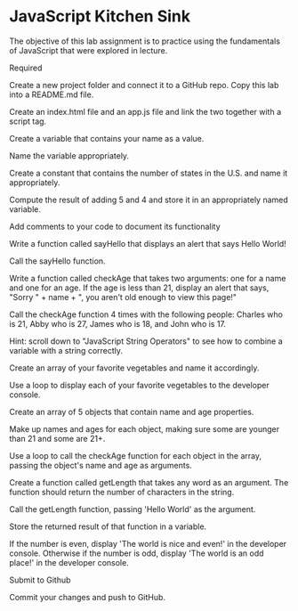 # JavaScript Kitchen Sink
The objective of this lab assignment is to practice using the fundamentals of JavaScript that were explored in lecture.

Required

Create a new project folder and connect it to a GitHub repo. Copy this lab into a README.md file.

Create an index.html file and an app.js file and link the two together with a script tag.

Create a variable that contains your name as a value.

Name the variable appropriately.

Create a constant that contains the number of states in the U.S. and name it appropriately.

Compute the result of adding 5 and 4 and store it in an appropriately named variable.

Add comments to your code to document its functionality

Write a function called sayHello that displays an alert that says Hello World!

Call the sayHello function.

Write a function called checkAge that takes two arguments: one for a name and one for an age. If the age is less than 21, display an alert that says, "Sorry " + name + ", you aren't old enough to view this page!"

Call the checkAge function 4 times with the following people: 
Charles who is 21, 
Abby who is 27, 
James who is 18, 
and John who is 17.

Hint: scroll down to "JavaScript String Operators" to see how to combine a variable with a string correctly.

Create an array of your favorite vegetables and name it accordingly.

Use a loop to display each of your favorite vegetables to the developer console.

Create an array of 5 objects that contain name and age properties. 

Make up names and ages for each object, making sure some are younger than 21 and some are 21+.

Use a loop to call the checkAge function for each object in the array, passing the object's name and age as arguments.

Create a function called getLength that takes any word as an argument. The function should return the number of characters in the string.

Call the getLength function, passing 'Hello World' as the argument. 

Store the returned result of that function in a variable.

If the number is even, display 'The world is nice and even!' in the developer console. Otherwise if the number is odd, display 'The world is an odd place!' in the developer console.

Submit to Github

Commit your changes and push to GitHub.
